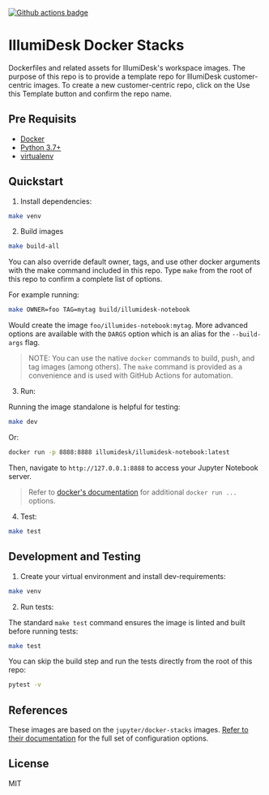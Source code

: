 [![Github actions badge](https://github.com/illumidesk/docker-stacks/actions/workflows/docker.yaml/badge.svg)](https://github.com/illumidesk/docker-stacks/actions/workflows/docker.yaml "Docker images build status")

# IllumiDesk Docker Stacks

Dockerfiles and related assets for IllumiDesk's workspace images. The purpose of this repo is to provide a template repo for IllumiDesk customer-centric images. To create a new customer-centric repo, click on the Use this Template button and confirm the repo name.

## Pre Requisits

- [Docker](https://docs.docker.com/get-docker/)
- [Python 3.7+](https://www.python.org/downloads/)
- [virtualenv](https://virtualenv.pypa.io/en/latest/installation.html#installation)

## Quickstart

1. Install dependencies:

```bash
make venv
```

2. Build images

```bash
make build-all
```

You can also override default owner, tags, and use other docker arguments with the make
command included in this repo. Type `make` from the root of this repo to confirm a complete
list of options.

For example running:

```bash
make OWNER=foo TAG=mytag build/illumidesk-notebook
```

Would create the image `foo/illumides-notebook:mytag`. More advanced options are available with the `DARGS`
option which is an alias for the `--build-args` flag.

> NOTE: You can use the native `docker` commands to build, push, and tag images (among others). The `make` command
is provided as a convenience and is used with GitHub Actions for automation.

3. Run:

Running the image standalone is helpful for testing:

```bash
make dev
```

Or:

```bash
docker run -p 8888:8888 illumidesk/illumidesk-notebook:latest
```

Then, navigate to `http://127.0.0.1:8888` to access your Jupyter Notebook server.

> Refer to [docker's documentation](https://docs.docker.com/engine/reference/run/) for additional `docker run ...` options.

4. Test:

```bash
make test
```
## Development and Testing

1. Create your virtual environment and install dev-requirements:

```bash
make venv
```

2. Run tests:

The standard `make test` command ensures the image is linted and built before running tests:

```bash
make test
```

You can skip the build step and run the tests directly from the root of this repo:

```bash
pytest -v
```

## References

These images are based on the `jupyter/docker-stacks` images. [Refer to their documentation](https://jupyter-docker-stacks.readthedocs.io/en/latest/) for the full set of configuration options.

## License

MIT
